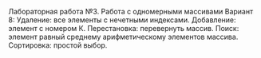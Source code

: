 Лабораторная работа №3. Работа с одномерными массивами Вариант 8: Удаление: все элементы с нечетными индексами. Добавление: элемент с номером К. Перестановка: перевернуть массив. Поиск: элемент равный среднему арифметическому элементов массива. Сортировка: простой выбор.
